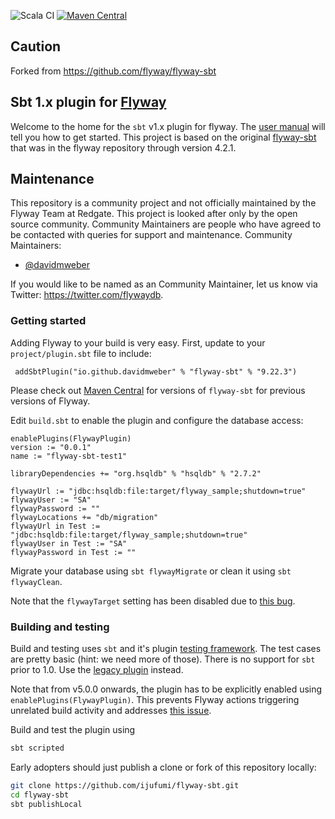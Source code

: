 
![Scala CI](https://github.com/flyway/flyway-sbt/workflows/Scala%20CI/badge.svg)
[![Maven Central](https://img.shields.io/maven-central/v/io.github.davidmweber/flyway-sbt.svg)](https://search.maven.org/#search%7Cga%7C1%7Cg%3A%22io.github.davidmweber%22%20AND%20a%3A%22flyway-sbt%22)
## Caution

Forked from https://github.com/flyway/flyway-sbt

## Sbt 1.x plugin for [Flyway](https://flywaydb.org)

Welcome to the home for the `sbt` v1.x plugin for flyway. The [user manual](https://davidmweber.github.io/flyway-sbt-docs/)
will tell you how to get started. This project is based on the original 
[flyway-sbt](https://github.com/flyway/flyway/tree/flyway-4.2.0/flyway-sbt) that was in the flyway repository through 
version 4.2.1.

## Maintenance
This repository is a community project and not officially maintained by the Flyway Team at Redgate.
This project is looked after only by the open source community. Community Maintainers are people who have agreed to be contacted with queries for support and maintenance.
Community Maintainers: 
- [@davidmweber](https://github.com/davidmweber)

If you would like to be named as an Community Maintainer, let us know via Twitter: https://twitter.com/flywaydb.


### Getting started
Adding Flyway to your build is very easy. First, update to your `project/plugin.sbt` file to include:
```sbtshell
 addSbtPlugin("io.github.davidmweber" % "flyway-sbt" % "9.22.3")
```
Please check out [Maven Central](https://search.maven.org/search?q=g:io.github.davidmweber%20AND%20a:flyway-sbt&core=gav) 
for versions of `flyway-sbt` for previous versions of Flyway.

Edit `build.sbt` to enable the plugin and configure the database access:
```sbtshell
enablePlugins(FlywayPlugin)
version := "0.0.1"
name := "flyway-sbt-test1"

libraryDependencies += "org.hsqldb" % "hsqldb" % "2.7.2"

flywayUrl := "jdbc:hsqldb:file:target/flyway_sample;shutdown=true"
flywayUser := "SA"
flywayPassword := ""
flywayLocations += "db/migration"
flywayUrl in Test := "jdbc:hsqldb:file:target/flyway_sample;shutdown=true"
flywayUser in Test := "SA"
flywayPassword in Test := ""

```

Migrate your database using `sbt flywayMigrate` or clean it using `sbt flywayClean`.

Note that the `flywayTarget` setting has been disabled due to [this bug](https://github.com/flyway/flyway/issues/1919).

### Building and testing
Build and testing uses `sbt` and it's plugin [testing framework](http://www.scala-sbt.org/1.x/docs/Testing-sbt-plugins.html). 
The test cases are pretty basic (hint: we need more of those). There is no support for `sbt` prior to 1.0. Use the 
[legacy plugin](https://github.com/flyway/flyway/tree/master/flyway-sbt) instead.

Note that from v5.0.0 onwards, the plugin has to be explicitly enabled using `enablePlugins(FlywayPlugin)`. This prevents
Flyway actions triggering unrelated build activity and addresses [this issue](https://github.com/flyway/flyway/issues/1329).

Build and test the plugin using

```bash
sbt scripted
```

Early adopters should just publish a clone or fork of this repository locally:
```bash
git clone https://github.com/ijufumi/flyway-sbt.git
cd flyway-sbt
sbt publishLocal
```
